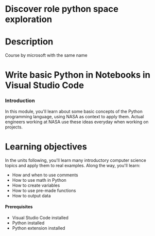 # Discover role python space exploration

# Description
Course by microsoft with the same name

# Write basic Python in Notebooks in Visual Studio Code

### Introduction
In this module, you'll learn about some basic concepts of the Python programming language, using NASA as context to apply them. Actual engineers working at NASA use these ideas everyday when working on projects.

# Learning objectives
In the units following, you'll learn many introductory computer science topics and apply them to real examples. Along the way, you'll learn:

- How and when to use comments
- How to use math in Python
- How to create variables
- How to use pre-made functions
- How to output data

#### Prerequisites
- Visual Studio Code installed
- Python installed
- Python extension installed
